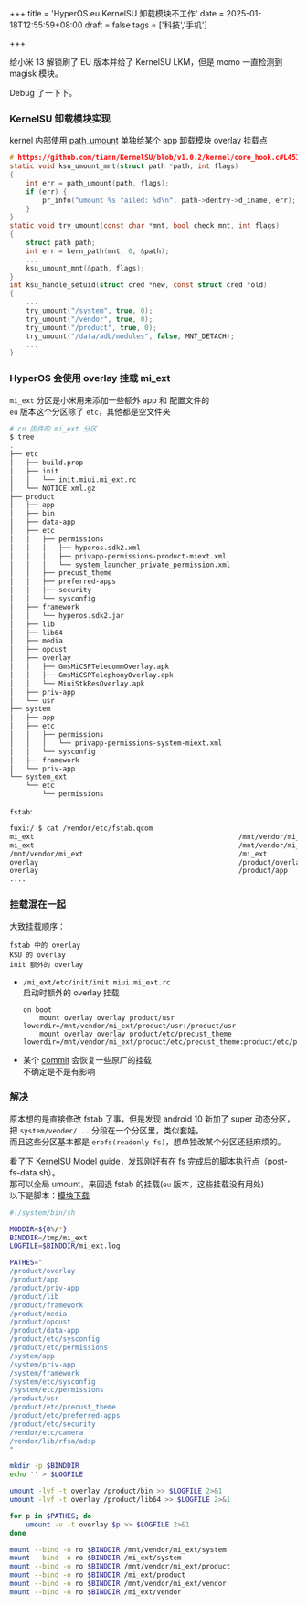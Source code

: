 +++
title = 'HyperOS.eu KernelSU 卸载模块不工作'
date = 2025-01-18T12:55:59+08:00
draft = false
tags = ['科技','手机']

+++

给小米 13 解锁刷了 EU 版本并给了 KernelSU LKM，但是 momo 一直检测到 magisk 模块。

Debug 了一下下。

### KernelSU 卸载模块实现

kernel 内部使用 [path_umount](https://elixir.bootlin.com/linux/v5.15.31/C/ident/path_umount) 单独给某个 app 卸载模块 overlay 挂载点

```c
# https://github.com/tiann/KernelSU/blob/v1.0.2/kernel/core_hook.c#L451
static void ksu_umount_mnt(struct path *path, int flags)
{
	int err = path_umount(path, flags);
	if (err) {
		pr_info("umount %s failed: %d\n", path->dentry->d_iname, err);
	}
}
static void try_umount(const char *mnt, bool check_mnt, int flags)
{
	struct path path;
	int err = kern_path(mnt, 0, &path);
    ...
	ksu_umount_mnt(&path, flags);
}
int ksu_handle_setuid(struct cred *new, const struct cred *old)
{
	...
	try_umount("/system", true, 0);
	try_umount("/vendor", true, 0);
	try_umount("/product", true, 0);
	try_umount("/data/adb/modules", false, MNT_DETACH);
	...
}
```

### HyperOS 会使用 overlay 挂载 mi_ext

`mi_ext` 分区是小米用来添加一些额外 app 和 配置文件的  
`eu` 版本这个分区除了 `etc`，其他都是空文件夹

```bash
# cn 固件的 mi_ext 分区
$ tree                                                                  
.
├── etc
│   ├── build.prop
│   ├── init
│   │   └── init.miui.mi_ext.rc
│   └── NOTICE.xml.gz
├── product
│   ├── app
│   ├── bin
│   ├── data-app
│   ├── etc
│   │   ├── permissions
│   │   │   ├── hyperos.sdk2.xml
│   │   │   ├── privapp-permissions-product-miext.xml
│   │   │   └── system_launcher_private_permission.xml
│   │   ├── precust_theme
│   │   ├── preferred-apps
│   │   ├── security
│   │   └── sysconfig
│   ├── framework
│   │   └── hyperos.sdk2.jar
│   ├── lib
│   ├── lib64
│   ├── media
│   ├── opcust
│   ├── overlay
│   │   ├── GmsMiCSPTelecommOverlay.apk
│   │   ├── GmsMiCSPTelephonyOverlay.apk
│   │   └── MiuiStkResOverlay.apk
│   ├── priv-app
│   └── usr
├── system
│   ├── app
│   ├── etc
│   │   ├── permissions
│   │   │   └── privapp-permissions-system-miext.xml
│   │   └── sysconfig
│   ├── framework
│   └── priv-app
└── system_ext
    └── etc
        └── permissions
```

`fstab`:  

```bash
fuxi:/ $ cat /vendor/etc/fstab.qcom
mi_ext                                                  /mnt/vendor/mi_ext     erofs   ro                                                   wait,slotselect,logical,first_stage_mount,nofail
mi_ext                                                  /mnt/vendor/mi_ext     ext4    ro,barrier=1,discard                                 wait,slotselect,logical,first_stage_mount,nofail
/mnt/vendor/mi_ext                                      /mi_ext                erofs   ro,bind                                              wait,nofail
overlay                                                 /product/overlay          overlay ro,lowerdir=/mnt/vendor/mi_ext/product/overlay/:/product/overlay check,nofail
overlay                                                 /product/app              overlay ro,lowerdir=/mnt/vendor/mi_ext/product/app/:/product/app check,nofail
....
```

### 挂载混在一起

大致挂载顺序：

```text
fstab 中的 overlay
KSU 的 overlay
init 额外的 overlay
```

- `/mi_ext/etc/init/init.miui.mi_ext.rc`  
  启动时额外的 overlay 挂载

  ```text
  on boot
      mount overlay overlay product/usr lowerdir=/mnt/vendor/mi_ext/product/usr:/product/usr
      mount overlay overlay product/etc/precust_theme lowerdir=/mnt/vendor/mi_ext/product/etc/precust_theme:product/etc/precust_theme
  ```

  

- 某个 [commit](https://github.com/tiann/KernelSU/commit/b76d973f3af4b01a33c7f852599410fd530003a8) 会恢复一些原厂的挂载  
  不确定是不是有影响

### 解决

原本想的是直接修改 fstab 了事，但是发现 android 10 新加了 super 动态分区，把 `system/vender/...` 分段在一个分区里，类似套娃。  
而且这些分区基本都是 `erofs(readonly fs)`，想单独改某个分区还挺麻烦的。

看了下 [KernelSU Model guide](https://kernelsu.org/guide/module.html)，发现刚好有在 fs 完成后的脚本执行点（post-fs-data.sh）。  
那可以全局 umount，来回退 fstab 的挂载(`eu` 版本，这些挂载没有用处)  
以下是脚本：[模块下载](assets/xiaomi.eu.no.mi_ext-1.0.zip)

```bash
#!/system/bin/sh

MODDIR=${0%/*}
BINDDIR=/tmp/mi_ext
LOGFILE=$BINDDIR/mi_ext.log

PATHES="
/product/overlay
/product/app
/product/priv-app
/product/lib
/product/framework
/product/media
/product/opcust
/product/data-app
/product/etc/sysconfig
/product/etc/permissions
/system/app
/system/priv-app
/system/framework
/system/etc/sysconfig
/system/etc/permissions
/product/usr
/product/etc/precust_theme
/product/etc/preferred-apps
/product/etc/security
/vendor/etc/camera
/vendor/lib/rfsa/adsp
"

mkdir -p $BINDDIR
echo '' > $LOGFILE

umount -lvf -t overlay /product/bin >> $LOGFILE 2>&1
umount -lvf -t overlay /product/lib64 >> $LOGFILE 2>&1

for p in $PATHES; do
    umount -v -t overlay $p >> $LOGFILE 2>&1
done

mount --bind -o ro $BINDDIR /mnt/vendor/mi_ext/system
mount --bind -o ro $BINDDIR /mi_ext/system
mount --bind -o ro $BINDDIR /mnt/vendor/mi_ext/product
mount --bind -o ro $BINDDIR /mi_ext/product
mount --bind -o ro $BINDDIR /mnt/vendor/mi_ext/vendor
mount --bind -o ro $BINDDIR /mi_ext/vendor
```

